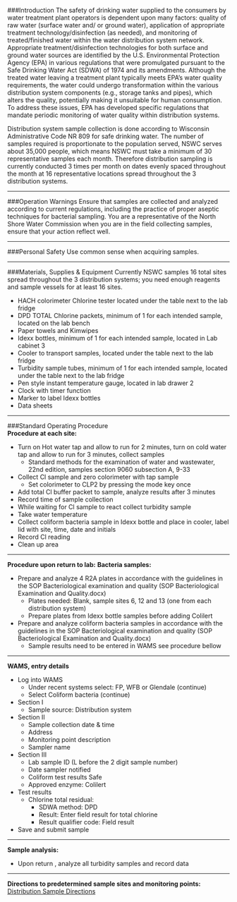 ###Introduction
The safety of drinking water supplied to the consumers by water treatment plant operators is dependent upon many factors: quality of raw water (surface water and/ or ground water), application of appropriate treatment technology/disinfection (as needed), and monitoring of treated/finished water within the water distribution system network. Appropriate treatment/disinfection technologies for both surface and ground water sources are identified by the U.S. Environmental Protection Agency (EPA) in various regulations that were promulgated pursuant to the Safe Drinking Water Act (SDWA) of 1974 and its amendments. Although the treated water leaving a treatment plant typically meets EPA’s water quality requirements, the water could undergo transformation within the various distribution system components (e.g., storage tanks and pipes), which alters the quality, potentially making it unsuitable for human consumption. To address these issues, EPA has developed specific regulations that mandate periodic monitoring of water quality within distribution systems. 

Distribution system sample collection is done according to Wisconsin Administrative Code NR 809 for safe drinking water. The number of samples required is proportionate to the population served, NSWC serves about 35,000 people, which means NSWC must take a minimum of 30 representative samples each month. Therefore distribution sampling is currently conducted 3 times per month on dates evenly spaced throughout the month at 16 representative locations spread throughout the 3 distribution systems.
***

###Operation Warnings
Ensure that samples are collected and analyzed according to current regulations, including the practice of proper aseptic techniques for bacterial sampling. You are a representative of the North Shore Water Commission when you are in the field collecting samples, ensure that your action reflect well. 
***

###Personal Safety
Use common sense when acquiring samples. 
***

###Materials, Supplies & Equipment
Currently NSWC samples 16 total sites spread throughout the 3 distribution systems; you need enough reagents and sample vessels for at least 16 sites.

- HACH colorimeter Chlorine tester located under the table next to the lab fridge
- DPD TOTAL Chlorine packets, minimum of 1 for each intended sample, located on the lab bench 
- Paper towels and Kimwipes
- Idexx bottles, minimum of 1 for each intended sample, located in Lab cabinet 3
- Cooler to transport samples, located under the table next to the lab fridge
- Turbidity sample tubes, minimum of 1 for each intended sample, located under the table next to the lab fridge
- Pen style instant temperature gauge, located in lab drawer 2
- Clock with timer function
- Marker to label Idexx bottles
- Data sheets

***

###Standard Operating Procedure
<br />
**Procedure at each site:** 

- Turn on Hot water tap and allow to run for 2 minutes, turn on cold water tap and allow to run for 3 minutes, collect samples
	- Standard methods for the examination of water and wastewater, 22nd edition, samples section 9060 subsection A, 9-33
- Collect Cl sample and zero colorimeter with tap sample
	- Set colorimeter to CLP2 by pressing the mode key once
- Add total Cl buffer packet to sample, analyze results after 3 minutes 
- Record time of sample collection
- While waiting for Cl sample to react collect turbidity sample
- Take water temperature 
- Collect coliform bacteria sample in Idexx bottle and place in cooler, label lid with site, time, date and initials
- Record Cl reading 
- Clean up area
***

**Procedure upon return to lab:**
	**Bacteria samples:**

- Prepare and analyze 4 R2A plates in accordance with the guidelines in the SOP Bacteriological examination and quality (SOP Bacteriological Examination and Quality.docx)
	- Plates needed: Blank, sample sites 6, 12 and 13 (one from each distribution system)
	- Prepare plates from Idexx bottle samples before adding Colilert
- Prepare and analyze coliform bacteria samples in accordance with the guidelines in the SOP Bacteriological examination and quality (SOP Bacteriological Examination and Quality.docx)
	- Sample results need to be entered in WAMS see procedure bellow
***

**WAMS, entry details**

- Log into WAMS 
	- Under recent systems select: FP, WFB or Glendale (continue)
	- Select Coliform bacteria (continue)
- Section I
	- Sample source: Distribution system
- Section II
	- Sample collection date & time
	- Address
	- Monitoring point description
	- Sampler name
- Section III
	- Lab sample ID (L before the 2 digit sample number)
	- Date sampler notified
	- Coliform test results Safe
	- Approved enzyme: Colilert
- Test results
	- Chlorine total residual:  
		- SDWA method: DPD
 		- Result: Enter field result for total chlorine
 		- Result qualifier code: Field result
- Save and submit sample
***

**Sample analysis:**

- Upon return , analyze all turbidity samples and record data
***

**Directions to predetermined sample sites and monitoring points:** [Distribution Sample Directions](Distribution_Sample_Directions.md)
